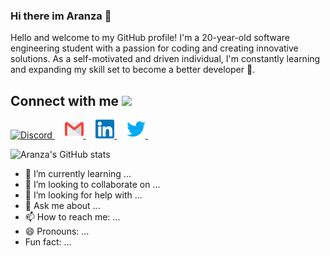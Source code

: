 ### Hi there im Aranza 👋

Hello and welcome to my GitHub profile! I'm a 20-year-old software engineering student with a passion for coding and creating innovative solutions. As a self-motivated and driven individual, I'm constantly learning and expanding my skill set to become a better developer 🔭.

## Connect with me <img src="https://media.giphy.com/media/WUlplcMpOCEmTGBtBW/giphy.gif" width="30">

<a href="https://discord.com/users/Aranza Ricalde#9528">
    <img width="30xp" src="https://www.svgrepo.com/show/353655/discord-icon.svg" alt="Discord">  
</a> &nbsp; &nbsp;
<a href="mailto:studioghibli8888@gmail.com">
    <img src="https://github.com/chandan-reddy-k/chandan-reddy-k/blob/master/assets/gmail.svg" width="30px" title="Gmail | Aranza Ricalde">
</a> &nbsp; &nbsp;   
<a href="">
    <img src="https://github.com/chandan-reddy-k/chandan-reddy-k/blob/master/assets/linkedin.svg" width="30px" title="LinkedIn | Aranza Ricalde">
</a> &nbsp; &nbsp;
<a href="https://twitter.com/Girlsare4realP1">
    <img src="https://github.com/chandan-reddy-k/chandan-reddy-k/blob/master/assets/twitter.svg" width="30px" title="Twitter | Aranza Ricalde">     
</a> &nbsp; &nbsp;<br>

![Aranza's GitHub stats](https://github-readme-stats.vercel.app/api?username=Aranza-Ricalde&show_icons=true&theme=radical)

- 🌱 I’m currently learning ...
- 👯 I’m looking to collaborate on ...
- 🤔 I’m looking for help with ...
- 💬 Ask me about ...
- 📫 How to reach me: ...
- 😄 Pronouns: ...
-  Fun fact: ...
